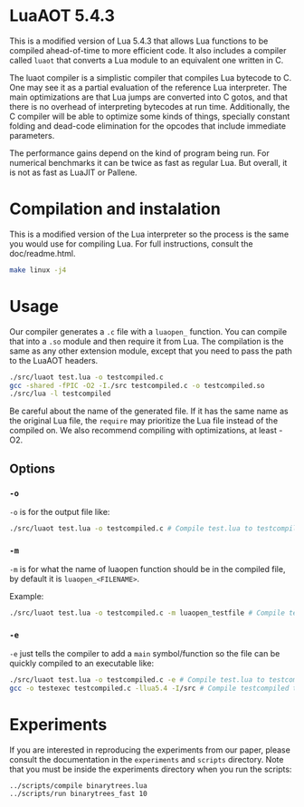 # LuaAOT 5.4.3

This is a modified version of Lua 5.4.3 that allows Lua functions to be compiled ahead-of-time to more efficient code. It also includes a compiler called `luaot` that converts a Lua module to an equivalent one written in C.

The luaot compiler is a simplistic compiler that compiles Lua bytecode to C. One may see it as a partial evaluation of the reference Lua interpreter. The main optimizations are that Lua jumps are converted into C gotos, and that there is no overhead of interpreting bytecodes at run time. Additionally, the C compiler will be able to optimize some kinds of things, specially constant folding and dead-code elimination for the opcodes that include immediate parameters.

The performance gains depend on the kind of program being run. For numerical benchmarks it can be twice as fast as regular Lua. But overall, it is not as fast as LuaJIT or Pallene.

# Compilation and instalation

This is a modified version of the Lua interpreter so the process is the same you would use for compiling Lua. For full instructions, consult the doc/readme.html.
```bash
make linux -j4
```
# Usage

Our compiler generates a `.c` file with a `luaopen_` function. You can compile that into a `.so` module and then require it from Lua. The compilation is the same as any other extension module, except that you need to pass the path to the LuaAOT headers.
```bash
./src/luaot test.lua -o testcompiled.c
gcc -shared -fPIC -O2 -I./src testcompiled.c -o testcompiled.so
./src/lua -l testcompiled
```
Be careful about the name of the generated file. If it has the same name as the original Lua file, the `require` may prioritize the Lua file instead of the compiled on. We also recommend compiling with optimizations, at least -O2.

## Options
### `-o`
`-o` is for the output file like:
```bash
./src/luaot test.lua -o testcompiled.c # Compile test.lua to testcompiled.c
```
### `-m`
`-m` is for what the name of luaopen function should be in the compiled file, by default it is `luaopen_<FILENAME>`.

Example:
```bash
./src/luaot test.lua -o testcompiled.c -m luaopen_testfile # Compile test.lua to testcompiled.c with `luaopen_testfile` as the luaopen function
```
### `-e` 
`-e` just tells the compiler to add a `main` symbol/function so the file can be quickly compiled to an executable like:
```bash
./src/luaot test.lua -o testcompiled.c -e # Compile test.lua to testcompiled.c and add a main func for compiling to executables
gcc -o testexec testcompiled.c -llua5.4 -I/src # Compile testcompiled to an executable that will run the lua code
```
# Experiments

If you are interested in reproducing the experiments from our paper, please consult the documentation in the `experiments` and `scripts` directory. Note that you must be inside the experiments directory when you run the scripts:

    ../scripts/compile binarytrees.lua
    ../scripts/run binarytrees_fast 10

